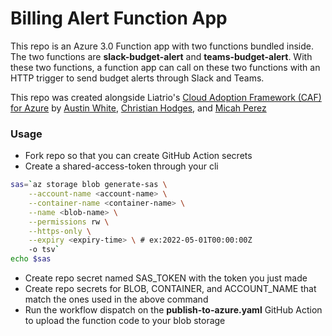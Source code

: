 # Billing Alert Function App

This repo is an Azure 3.0 Function app with two functions bundled inside. The two functions are **slack-budget-alert** and **teams-budget-alert**.
With these two functions, a function app can call on these two functions with an HTTP trigger to send budget alerts through Slack and Teams.
    
This repo was created alongside Liatrio's [Cloud Adoption Framework (CAF) for Azure](https://github.com/liatrio/terraform-caf-azure) by [Austin White](https://github.com/austinjw), [Christian Hodges](https://github.com/chodges7), and [Micah Perez](https://github.com/Micahperez2)

### Usage

- Fork repo so that you can create GitHub Action secrets
- Create a shared-access-token through your cli

```bash
sas=`az storage blob generate-sas \
	--account-name <account-name> \
	--container-name <container-name> \
 	--name <blob-name> \
 	--permissions rw \
 	--https-only \
 	--expiry <expiry-time> \ # ex:2022-05-01T00:00:00Z
 	-o tsv`
echo $sas
```
- Create repo secret named SAS\_TOKEN with the token you just made
- Create repo secrets for BLOB, CONTAINER, and ACCOUNT_NAME that match the ones used in the above command
- Run the workflow dispatch on the **publish-to-azure.yaml** GitHub Action to upload the function code to your blob storage
